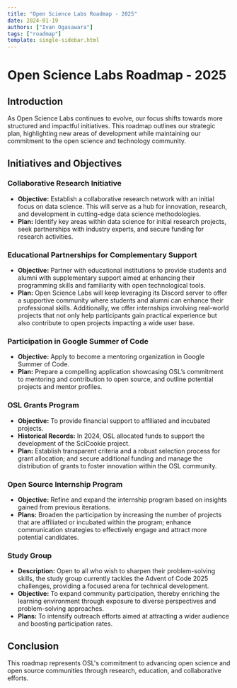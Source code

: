 ```yaml
---
title: "Open Science Labs Roadmap - 2025"
date: 2024-01-19
authors: ["Ivan Ogasawara"]
tags: ["roadmap"]
template: single-sidebar.html
---
```


# Open Science Labs Roadmap - 2025

## Introduction

As Open Science Labs continues to evolve, our focus shifts towards more
structured and impactful initiatives. This roadmap outlines our strategic plan,
highlighting new areas of development while maintaining our commitment to the
open science and technology community.

## Initiatives and Objectives

### Collaborative Research Initiative

- **Objective:** Establish a collaborative research network with an initial
  focus on data science. This will serve as a hub for innovation, research, and
  development in cutting-edge data science methodologies.
- **Plan:** Identify key areas within data science for initial research
  projects, seek partnerships with industry experts, and secure funding for
  research activities.

### Educational Partnerships for Complementary Support

- **Objective:** Partner with educational institutions to provide students and
  alumni with supplementary support aimed at enhancing their programming skills
  and familiarity with open technological tools.
- **Plan:** Open Science Labs will keep leveraging its Discord server to offer a
  supportive community where students and alumni can enhance their professional
  skills. Additionally, we offer internships involving real-world projects that
  not only help participants gain practical experience but also contribute to
  open projects impacting a wide user base.

### Participation in Google Summer of Code

- **Objective:** Apply to become a mentoring organization in Google Summer of
  Code.
- **Plan:** Prepare a compelling application showcasing OSL’s commitment to
  mentoring and contribution to open source, and outline potential projects and
  mentor profiles.

### OSL Grants Program

- **Objective:** To provide financial support to affiliated and incubated
  projects.
- **Historical Records:** In 2024, OSL allocated funds to support the
  development of the SciCookie project.
- **Plan:** Establish transparent criteria and a robust selection process for
  grant allocation; and secure additional funding and manage the distribution of
  grants to foster innovation within the OSL community.

### Open Source Internship Program

- **Objective:** Refine and expand the internship program based on insights
  gained from previous iterations.
- **Plans:** Broaden the participation by increasing the number of projects that
  are affiliated or incubated within the program; enhance communication
  strategies to effectively engage and attract more potential candidates.

### Study Group

- **Description:** Open to all who wish to sharpen their problem-solving skills,
  the study group currently tackles the Advent of Code 2025 challenges,
  providing a focused arena for technical development.
- **Objective:** To expand community participation, thereby enriching the
  learning environment through exposure to diverse perspectives and
  problem-solving approaches.
- **Plans:** To intensify outreach efforts aimed at attracting a wider audience
  and boosting participation rates.

## Conclusion

This roadmap represents OSL's commitment to advancing open science and open
source communities through research, education, and collaborative efforts.
